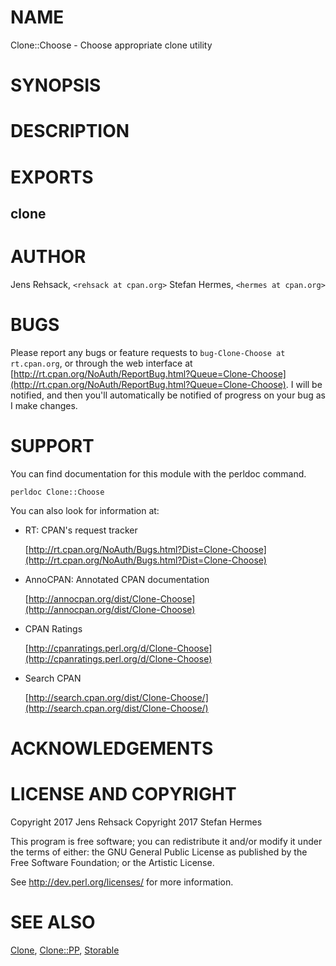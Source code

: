 # NAME

Clone::Choose - Choose appropriate clone utility

# SYNOPSIS

# DESCRIPTION

# EXPORTS

## clone

# AUTHOR

Jens Rehsack, `<rehsack at cpan.org>`
Stefan Hermes, `<hermes at cpan.org>`

# BUGS

Please report any bugs or feature requests to
`bug-Clone-Choose at rt.cpan.org`, or through the web interface at
[http://rt.cpan.org/NoAuth/ReportBug.html?Queue=Clone-Choose](http://rt.cpan.org/NoAuth/ReportBug.html?Queue=Clone-Choose).
I will be notified, and then you'll automatically be notified of progress
on your bug as I make changes.

# SUPPORT

You can find documentation for this module with the perldoc command.

    perldoc Clone::Choose

You can also look for information at:

- RT: CPAN's request tracker

    [http://rt.cpan.org/NoAuth/Bugs.html?Dist=Clone-Choose](http://rt.cpan.org/NoAuth/Bugs.html?Dist=Clone-Choose)

- AnnoCPAN: Annotated CPAN documentation

    [http://annocpan.org/dist/Clone-Choose](http://annocpan.org/dist/Clone-Choose)

- CPAN Ratings

    [http://cpanratings.perl.org/d/Clone-Choose](http://cpanratings.perl.org/d/Clone-Choose)

- Search CPAN

    [http://search.cpan.org/dist/Clone-Choose/](http://search.cpan.org/dist/Clone-Choose/)

# ACKNOWLEDGEMENTS

# LICENSE AND COPYRIGHT

Copyright 2017 Jens Rehsack
Copyright 2017 Stefan Hermes

This program is free software; you can redistribute it and/or modify it
under the terms of either: the GNU General Public License as published
by the Free Software Foundation; or the Artistic License.

See http://dev.perl.org/licenses/ for more information.

# SEE ALSO

[Clone](https://metacpan.org/pod/Clone), [Clone::PP](https://metacpan.org/pod/Clone::PP), [Storable](https://metacpan.org/pod/Storable)
